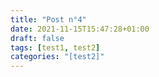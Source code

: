 ```yaml
---
title: "Post n°4"
date: 2021-11-15T15:47:28+01:00
draft: false
tags: [test1, test2]
categories: "[test2]"
---
```


